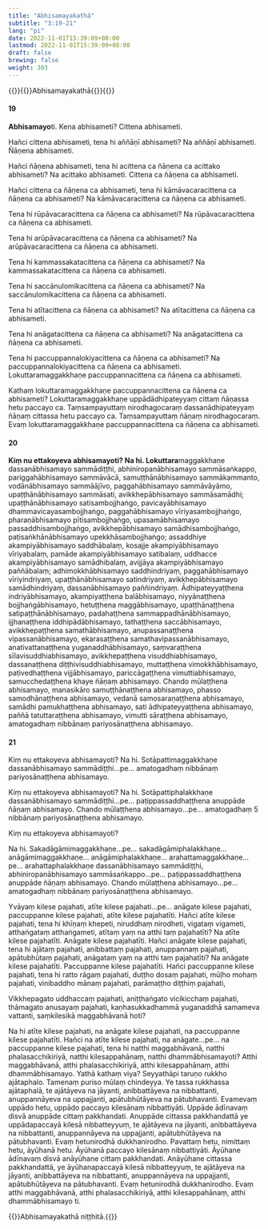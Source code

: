 ```yaml
---
title: "Abhisamayakathā"
subtitle: "3:19-21"
lang: "pi"
date: 2022-11-01T15:39:09+08:00
lastmod: 2022-11-01T15:39:09+08:00
draft: false
brewing: false
weight: 303
---
```



{{<subtitle>}}{{<suttalink src="ps3.3">}}Abhisamayakathā{{</suttalink>}}{{</subtitle>}}

#### 19

**Abhisamayo**ti. Kena abhisameti? Cittena abhisameti.

Hañci cittena abhisameti, tena hi aññāṇī abhisameti? Na aññāṇī abhisameti. Ñāṇena abhisameti.

Hañci ñāṇena abhisameti, tena hi acittena ca ñāṇena ca acittako abhisameti? Na acittako abhisameti. Cittena ca ñāṇena ca abhisameti.

Hañci cittena ca ñāṇena ca abhisameti, tena hi kāmāvacaracittena ca ñāṇena ca abhisameti? Na kāmāvacaracittena ca ñāṇena ca abhisameti.

Tena hi rūpāvacaracittena ca ñāṇena ca abhisameti? Na rūpāvacaracittena ca ñāṇena ca abhisameti.

Tena hi arūpāvacaracittena ca ñāṇena ca abhisameti? Na arūpāvacaracittena ca ñāṇena ca abhisameti.

Tena hi kammassakatacittena ca ñāṇena ca abhisameti? Na kammassakatacittena ca ñāṇena ca abhisameti.

Tena hi saccānulomikacittena ca ñāṇena ca abhisameti? Na saccānulomikacittena ca ñāṇena ca abhisameti.

Tena hi atītacittena ca ñāṇena ca abhisameti? Na atītacittena ca ñāṇena ca abhisameti.

Tena hi anāgatacittena ca ñāṇena ca abhisameti? Na anāgatacittena ca ñāṇena ca abhisameti.

Tena hi paccuppannalokiyacittena ca ñāṇena ca abhisameti? Na paccuppannalokiyacittena ca ñāṇena ca abhisameti. Lokuttaramaggakkhaṇe paccuppannacittena ca ñāṇena ca abhisameti.

Kathaṃ lokuttaramaggakkhaṇe paccuppannacittena ca ñāṇena ca abhisameti? Lokuttaramaggakkhaṇe uppādādhipateyyaṃ cittaṃ ñāṇassa hetu paccayo ca. Taṃsampayuttaṃ nirodhagocaraṃ dassanādhipateyyaṃ ñāṇaṃ cittassa hetu paccayo ca. Taṃsampayuttaṃ ñāṇaṃ nirodhagocaraṃ. Evaṃ lokuttaramaggakkhaṇe paccuppannacittena ca ñāṇena ca abhisameti.

#### 20

**Kiṃ nu ettakoyeva abhisamayoti? Na hi. Lokuttara**maggakkhaṇe dassanābhisamayo sammādiṭṭhi, abhiniropanābhisamayo sammāsaṅkappo, pariggahābhisamayo sammāvācā, samuṭṭhānābhisamayo sammākammanto, vodānābhisamayo sammāājīvo, paggahābhisamayo sammāvāyāmo, upaṭṭhānābhisamayo sammāsati, avikkhepābhisamayo sammāsamādhi; upaṭṭhānābhisamayo satisambojjhaṅgo, pavicayābhisamayo dhammavicayasambojjhaṅgo, paggahābhisamayo vīriyasambojjhaṅgo, pharaṇābhisamayo pītisambojjhaṅgo, upasamābhisamayo passaddhisambojjhaṅgo, avikkhepābhisamayo samādhisambojjhaṅgo, paṭisaṅkhānābhisamayo upekkhāsambojjhaṅgo; assaddhiye akampiyābhisamayo saddhābalaṃ, kosajje akampiyābhisamayo vīriyabalaṃ, pamāde akampiyābhisamayo satibalaṃ, uddhacce akampiyābhisamayo samādhibalaṃ, avijjāya akampiyābhisamayo paññābalaṃ; adhimokkhābhisamayo saddhindriyaṃ, paggahābhisamayo vīriyindriyaṃ, upaṭṭhānābhisamayo satindriyaṃ, avikkhepābhisamayo samādhindriyaṃ, dassanābhisamayo paññindriyaṃ. Ādhipateyyaṭṭhena indriyābhisamayo, akampiyaṭṭhena balābhisamayo, niyyānaṭṭhena bojjhaṅgābhisamayo, hetuṭṭhena maggābhisamayo, upaṭṭhānaṭṭhena satipaṭṭhānābhisamayo, padahaṭṭhena sammappadhānābhisamayo, ijjhanaṭṭhena iddhipādābhisamayo, tathaṭṭhena saccābhisamayo, avikkhepaṭṭhena samathābhisamayo, anupassanaṭṭhena vipassanābhisamayo, ekarasaṭṭhena samathavipassanābhisamayo, anativattanaṭṭhena yuganaddhābhisamayo, saṃvaraṭṭhena sīlavisuddhiabhisamayo, avikkhepaṭṭhena visuddhiabhisamayo, dassanaṭṭhena diṭṭhivisuddhiabhisamayo, muttaṭṭhena vimokkhābhisamayo, paṭivedhaṭṭhena vijjābhisamayo, pariccāgaṭṭhena vimuttiabhisamayo, samucchedaṭṭhena khaye ñāṇaṃ abhisamayo. Chando mūlaṭṭhena abhisamayo, manasikāro samuṭṭhānaṭṭhena abhisamayo, phasso samodhānaṭṭhena abhisamayo, vedanā samosaraṇaṭṭhena abhisamayo, samādhi pamukhaṭṭhena abhisamayo, sati ādhipateyyaṭṭhena abhisamayo, paññā tatuttaraṭṭhena abhisamayo, vimutti sāraṭṭhena abhisamayo, amatogadhaṃ nibbānaṃ pariyosānaṭṭhena abhisamayo.

#### 21

Kiṃ nu ettakoyeva abhisamayoti? Na hi. Sotāpattimaggakkhaṇe dassanābhisamayo sammādiṭṭhi…pe… amatogadhaṃ nibbānaṃ pariyosānaṭṭhena abhisamayo.

Kiṃ nu ettakoyeva abhisamayoti? Na hi. Sotāpattiphalakkhaṇe dassanābhisamayo sammādiṭṭhi…pe… paṭippassaddhaṭṭhena anuppāde ñāṇaṃ abhisamayo. Chando mūlaṭṭhena abhisamayo…pe… amatogadhaṃ 5 nibbānaṃ pariyosānaṭṭhena abhisamayo.

Kiṃ nu ettakoyeva abhisamayoti?

Na hi. Sakadāgāmimaggakkhaṇe…pe… sakadāgāmiphalakkhaṇe… anāgāmimaggakkhaṇe… anāgāmiphalakkhaṇe… arahattamaggakkhaṇe…pe… arahattaphalakkhaṇe dassanābhisamayo sammādiṭṭhi, abhiniropanābhisamayo sammāsaṅkappo…pe… paṭippassaddhaṭṭhena anuppāde ñāṇaṃ abhisamayo. Chando mūlaṭṭhena abhisamayo…pe… amatogadhaṃ nibbānaṃ pariyosānaṭṭhena abhisamayo.

Yvāyaṃ kilese pajahati, atīte kilese pajahati…pe… anāgate kilese pajahati, paccuppanne kilese pajahati, atīte kilese pajahatīti. Hañci atīte kilese pajahati, tena hi khīṇaṃ khepeti, niruddhaṃ nirodheti, vigataṃ vigameti, atthaṅgataṃ atthaṅgameti, atītaṃ yaṃ na atthi taṃ pajahatīti? Na atīte kilese pajahatīti. Anāgate kilese pajahatīti. Hañci anāgate kilese pajahati, tena hi ajātaṃ pajahati, anibbattaṃ pajahati, anuppannaṃ pajahati, apātubhūtaṃ pajahati, anāgataṃ yaṃ na atthi taṃ pajahatīti? Na anāgate kilese pajahatīti. Paccuppanne kilese pajahatīti. Hañci paccuppanne kilese pajahati, tena hi ratto rāgaṃ pajahati, duṭṭho dosaṃ pajahati, mūḷho mohaṃ pajahati, vinibaddho mānaṃ pajahati, parāmaṭṭho diṭṭhiṃ pajahati,

Vikkhepagato uddhaccaṃ pajahati, aniṭṭhaṅgato vicikicchaṃ pajahati, thāmagato anusayaṃ pajahati, kaṇhasukkadhammā yuganaddhā samameva vattanti, saṃkilesikā maggabhāvanā hoti?

Na hi atīte kilese pajahati, na anāgate kilese pajahati, na paccuppanne kilese pajahatīti. Hañci na atīte kilese pajahati, na anāgate…pe… na paccuppanne kilese pajahati, tena hi natthi maggabhāvanā, natthi phalasacchikiriyā, natthi kilesappahānaṃ, natthi dhammābhisamayoti? Atthi maggabhāvanā, atthi phalasacchikiriyā, atthi kilesappahānaṃ, atthi dhammābhisamayo. Yathā kathaṃ viya? Seyyathāpi taruṇo rukkho ajātaphalo. Tamenaṃ puriso mūlaṃ chindeyya. Ye tassa rukkhassa ajātaphalā, te ajātāyeva na jāyanti, anibbattāyeva na nibbattanti, anuppannāyeva na uppajjanti, apātubhūtāyeva na pātubhavanti. Evamevaṃ uppādo hetu, uppādo paccayo kilesānaṃ nibbattiyāti. Uppāde ādīnavaṃ disvā anuppāde cittaṃ pakkhandati. Anuppāde cittassa pakkhandattā ye uppādapaccayā kilesā nibbatteyyuṃ, te ajātāyeva na jāyanti, anibbattāyeva na nibbattanti, anuppannāyeva na uppajjanti, apātubhūtāyeva na pātubhavanti. Evaṃ hetunirodhā dukkhanirodho. Pavattaṃ hetu, nimittaṃ hetu, āyūhanā hetu. Āyūhanā paccayo kilesānaṃ nibbattiyāti. Āyūhane ādīnavaṃ disvā anāyūhane cittaṃ pakkhandati. Anāyūhane cittassa pakkhandattā, ye āyūhanapaccayā kilesā nibbatteyyuṃ, te ajātāyeva na jāyanti, anibbattāyeva na nibbattanti, anuppannāyeva na uppajjanti, apātubhūtāyeva na pātubhavanti. Evaṃ hetunirodhā dukkhanirodho. Evaṃ atthi maggabhāvanā, atthi phalasacchikiriyā, atthi kilesappahānaṃ, atthi dhammābhisamayo ti.

{{<eof>}}Abhisamayakathā niṭṭhitā.{{</eof>}}